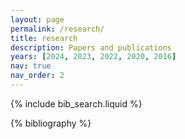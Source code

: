 ```yaml
---
layout: page
permalink: /research/
title: research
description: Papers and publications
years: [2024, 2023, 2022, 2020, 2016]
nav: true
nav_order: 2
---
```

<!-- _pages/publications.md -->

<!-- Bibsearch Feature -->

{% include bib_search.liquid %}

<div class="publications">

{% bibliography %}

</div>
